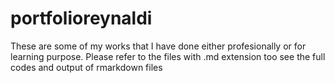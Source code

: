 # portfolioreynaldi
 These are some of my works that I have done either profesionally or for learning purpose. Please refer to the files with .md extension too see the full codes and output of rmarkdown files
